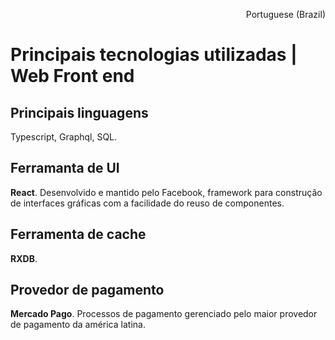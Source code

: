 <p align="right">Portuguese (Brazil)</p>

# Principais tecnologias utilizadas | Web Front end

## Principais linguagens 

Typescript, Graphql, SQL.

## Ferramanta de UI

<b>React</b>. Desenvolvido e mantido pelo Facebook, framework para construção de interfaces gráficas com a facilidade do reuso de componentes.

## Ferramenta de cache

<b>RXDB</b>.

## Provedor de pagamento 

<b>Mercado Pago</b>. Processos de pagamento gerenciado pelo maior provedor de pagamento da américa latina.


